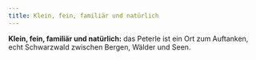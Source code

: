 ```yaml
---
title: Klein, fein, familiär und natürlich
---
```


**Klein, fein, familiär und natürlich:** <span>das Peterle ist ein Ort zum Auftanken, echt Schwarzwald zwischen Bergen, Wälder und Seen.</span>

